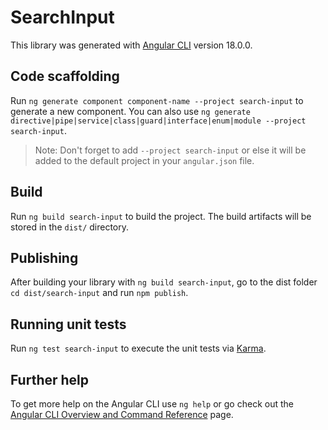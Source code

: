 # SearchInput

This library was generated with [Angular CLI](https://github.com/angular/angular-cli) version 18.0.0.

## Code scaffolding

Run `ng generate component component-name --project search-input` to generate a new component. You can also use `ng generate directive|pipe|service|class|guard|interface|enum|module --project search-input`.
> Note: Don't forget to add `--project search-input` or else it will be added to the default project in your `angular.json` file. 

## Build

Run `ng build search-input` to build the project. The build artifacts will be stored in the `dist/` directory.

## Publishing

After building your library with `ng build search-input`, go to the dist folder `cd dist/search-input` and run `npm publish`.

## Running unit tests

Run `ng test search-input` to execute the unit tests via [Karma](https://karma-runner.github.io).

## Further help

To get more help on the Angular CLI use `ng help` or go check out the [Angular CLI Overview and Command Reference](https://angular.dev/tools/cli) page.
